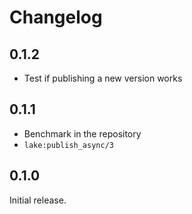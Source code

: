 # Changelog

## 0.1.2

* Test if publishing a new version works

## 0.1.1

* Benchmark in the repository
* `lake:publish_async/3`

## 0.1.0

Initial release.
